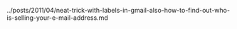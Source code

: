 ../posts/2011/04/neat-trick-with-labels-in-gmail-also-how-to-find-out-who-is-selling-your-e-mail-address.md